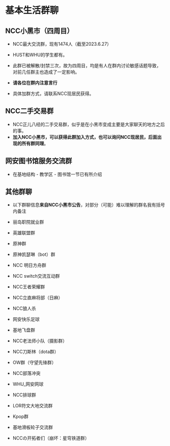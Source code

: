 # 基本生活群聊

## NCC小黑市（四周目）

- NCC最大交流群，现有1474人（截至2023.6.27）
- HUST和WHU的学生都有。
- 此群已被解散/封禁三次，故为四周目，均是有人在群内讨论敏感话题导致，对前几任群主也造成了一定影响。
- **请各位在群内注意言行**

- 具体加群方式，请联系NCC现居民获得。


## NCC二手交易群

- NCC正儿八经的二手交易群，似乎是在小黑市变成主要是大家聊天的地方之后的事。
- **加入NCC小黑市，可以获得此群加入方式，也可以询问NCC现居民，后面出现的所有群同理**。


## 网安图书馆服务交流群

- 在基地结构 - 教学区 - 图书馆一节已有所介绍


## 其他群聊

- 以下群聊信息**来自NCC小黑市公告**，对部分（可能）难以理解的群名我有括号内备注

- 丽岛职院就业群
- 英雄联盟群
- 原神群
- 原神凯瑟琳（bot）群
- NCC 明日方舟群
- NCC switch交流互动群
- NCC王者荣耀群
- NCC立直麻将部（日麻）
- NCC狼人杀
- 网安快乐足球
- 基地飞盘群
- NCC老法师小队（摄影群）
- NCC刀斯林（dota群）
- OW群（守望先锋群）
- NCC部落冲突
- WHU_网安网球
- NCC排球群
- LOR符文大地交流群
- Kpop群
- 基地滑板轮子交流群
- NCCの开拓者们（崩坏：星穹铁道群）

